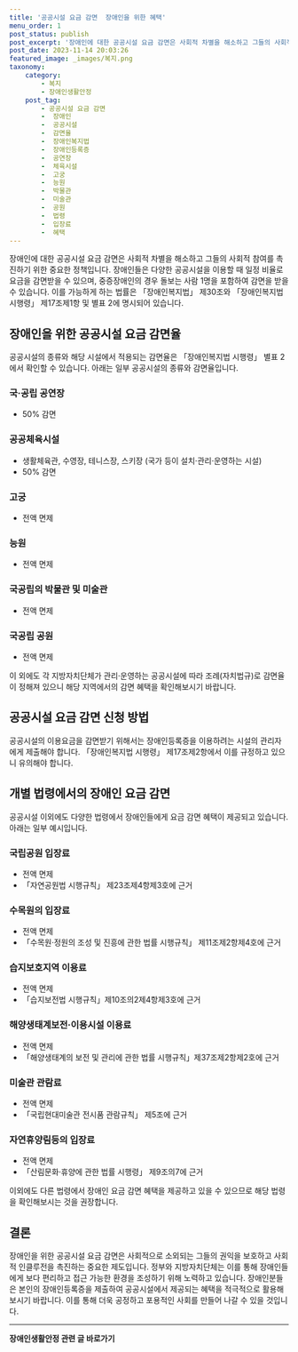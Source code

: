 ```yaml
---
title: '공공시설 요금 감면  장애인을 위한 혜택'
menu_order: 1
post_status: publish
post_excerpt: '장애인에 대한 공공시설 요금 감면은 사회적 차별을 해소하고 그들의 사회적 참여를 촉진하기 위한 중요한 정책입니다. 장애인들은 다양한 공공시설을 이용할 때 일정 비율로 요금을 감면받을 수 있으며, 중증장애인의 경우 돌보는 사람 1명을 포함하여 감면을 받을 수 있습니다. 이를 가능하게 하는 법률은  장애인복지법  제30조와  장애인복지법 시행령  제17조제1항 및 별표 2에 명시되어 있습니다.'
post_date: 2023-11-14 20:03:26
featured_image: _images/복지.png
taxonomy:
    category:
        - 복지
        - 장애인생활안정
    post_tag:
        - 공공시설 요금 감면
        -  장애인
        -  공공시설
        -  감면율
        -  장애인복지법
        -  장애인등록증
        -  공연장
        -  체육시설
        -  고궁
        -  능원
        -  박물관
        -  미술관
        -  공원
        -  법령
        -  입장료
        -  혜택
---
```



장애인에 대한 공공시설 요금 감면은 사회적 차별을 해소하고 그들의 사회적 참여를 촉진하기 위한 중요한 정책입니다. 장애인들은 다양한 공공시설을 이용할 때 일정 비율로 요금을 감면받을 수 있으며, 중증장애인의 경우 돌보는 사람 1명을 포함하여 감면을 받을 수 있습니다. 이를 가능하게 하는 법률은 「장애인복지법」 제30조와 「장애인복지법 시행령」 제17조제1항 및 별표 2에 명시되어 있습니다.

## 장애인을 위한 공공시설 요금 감면율

공공시설의 종류와 해당 시설에서 적용되는 감면율은 「장애인복지법 시행령」 별표 2에서 확인할 수 있습니다. 아래는 일부 공공시설의 종류와 감면율입니다.

### 국·공립 공연장
- 50% 감면

### 공공체육시설
- 생활체육관, 수영장, 테니스장, 스키장 (국가 등이 설치·관리·운영하는 시설)
- 50% 감면

### 고궁
- 전액 면제

### 능원
- 전액 면제

### 국공립의 박물관 및 미술관
- 전액 면제

### 국공립 공원
- 전액 면제

이 외에도 각 지방자치단체가 관리·운영하는 공공시설에 따라 조례(자치법규)로 감면율이 정해져 있으니 해당 지역에서의 감면 혜택을 확인해보시기 바랍니다.

## 공공시설 요금 감면 신청 방법

공공시설의 이용요금을 감면받기 위해서는 장애인등록증을 이용하려는 시설의 관리자에게 제출해야 합니다. 「장애인복지법 시행령」 제17조제2항에서 이를 규정하고 있으니 유의해야 합니다.

## 개별 법령에서의 장애인 요금 감면

공공시설 이외에도 다양한 법령에서 장애인들에게 요금 감면 혜택이 제공되고 있습니다. 아래는 일부 예시입니다.

### 국립공원 입장료
- 전액 면제
- 「자연공원법 시행규칙」 제23조제4항제3호에 근거

### 수목원의 입장료
- 전액 면제
- 「수목원·정원의 조성 및 진흥에 관한 법률 시행규칙」 제11조제2항제4호에 근거

### 습지보호지역 이용료
- 전액 면제
- 「습지보전법 시행규칙」제10조의2제4항제3호에 근거

### 해양생태계보전·이용시설 이용료
- 전액 면제
- 「해양생태계의 보전 및 관리에 관한 법률 시행규칙」제37조제2항제2호에 근거

### 미술관 관람료
- 전액 면제
- 「국립현대미술관 전시품 관람규칙」 제5조에 근거

### 자연휴양림등의 입장료
- 전액 면제
- 「산림문화·휴양에 관한 법률 시행령」 제9조의7에 근거

이외에도 다른 법령에서 장애인 요금 감면 혜택을 제공하고 있을 수 있으므로 해당 법령을 확인해보시는 것을 권장합니다.

## 결론

장애인을 위한 공공시설 요금 감면은 사회적으로 소외되는 그들의 권익을 보호하고 사회적 인클루전을 촉진하는 중요한 제도입니다. 정부와 지방자치단체는 이를 통해 장애인들에게 보다 편리하고 접근 가능한 환경을 조성하기 위해 노력하고 있습니다. 장애인분들은 본인의 장애인등록증을 제출하여 공공시설에서 제공되는 혜택을 적극적으로 활용해보시기 바랍니다. 이를 통해 더욱 공정하고 포용적인 사회를 만들어 나갈 수 있을 것입니다.
<!-- wp:separator -->
<hr class="wp-block-separator has-alpha-channel-opacity"/>
<!-- /wp:separator -->

<!-- wp:group {"backgroundColor":"base","layout":{"type":"constrained"}} -->
<div class="wp-block-group has-base-background-color has-background"><!-- wp:paragraph {"align":"center","fontSize":"medium"} -->
<p class="has-text-align-center has-large-font-size"><strong>장애인생활안정 관련 글 바로가기</strong></p>
<!-- /wp:paragraph -->


<!-- wp:latest-posts
{"categories":[{"id":22556,"count":19,"description":"","link":"https://uknowlaw.com/category/%ec%9e%a5%ec%95%a0%ec%9d%b8%ec%83%9d%ed%99%9c%ec%95%88%ec%a0%95/","name":"장애인생활안정","slug":"장애인생활안정","taxonomy":"category","parent":0,"meta":[],"_links":{"self":[{"href":"https://uknowlaw.com/wp-json/wp/v2/categories/22556"}],"collection":[{"href":"https://uknowlaw.com/wp-json/wp/v2/categories"}],"about":[{"href":"https://uknowlaw.com/wp-json/wp/v2/taxonomies/category"}],"wp:post_type":[{"href":"https://uknowlaw.com/wp-json/wp/v2/posts?categories=22556"}],"curies":[{"name":"wp","href":"https://api.w.org/{rel}","templated":true}]}}],"postsToShow":100,"excerptLength":28,"postLayout":"grid","columns":2,"featuredImageAlign":"left","featuredImageSizeSlug":"large","fontSize":"small"} /--></div>
<!-- /wp:group -->